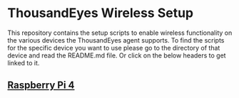# ThousandEyes Wireless Setup

This repository contains the setup scripts to enable wireless functionality on the various devices the ThousandEyes agent supports. To find the scripts for the specific device you want to use please go to the directory of that device and read the README.md file. Or click on the below headers to get linked to it. 

## [Raspberry Pi 4](raspberry-pi-4/README.md)

